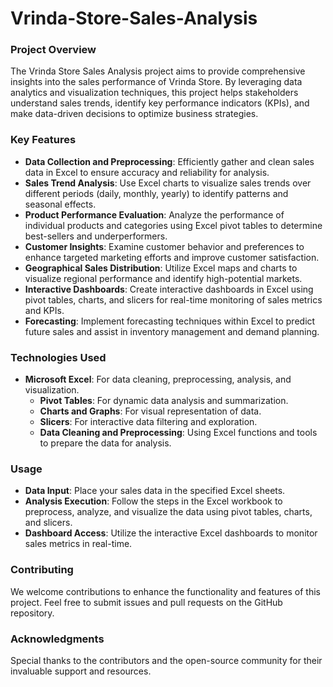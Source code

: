 # Vrinda-Store-Sales-Analysis

### Project Overview

The Vrinda Store Sales Analysis project aims to provide comprehensive insights into the sales performance of Vrinda Store. By leveraging data analytics and visualization techniques, this project helps stakeholders understand sales trends, identify key performance indicators (KPIs), and make data-driven decisions to optimize business strategies.

### Key Features

- **Data Collection and Preprocessing**: Efficiently gather and clean sales data in Excel to ensure accuracy and reliability for analysis.
- **Sales Trend Analysis**: Use Excel charts to visualize sales trends over different periods (daily, monthly, yearly) to identify patterns and seasonal effects.
- **Product Performance Evaluation**: Analyze the performance of individual products and categories using Excel pivot tables to determine best-sellers and underperformers.
- **Customer Insights**: Examine customer behavior and preferences to enhance targeted marketing efforts and improve customer satisfaction.
- **Geographical Sales Distribution**: Utilize Excel maps and charts to visualize regional performance and identify high-potential markets.
- **Interactive Dashboards**: Create interactive dashboards in Excel using pivot tables, charts, and slicers for real-time monitoring of sales metrics and KPIs.
- **Forecasting**: Implement forecasting techniques within Excel to predict future sales and assist in inventory management and demand planning.

### Technologies Used

- **Microsoft Excel**: For data cleaning, preprocessing, analysis, and visualization.
  - **Pivot Tables**: For dynamic data analysis and summarization.
  - **Charts and Graphs**: For visual representation of data.
  - **Slicers**: For interactive data filtering and exploration.
  - **Data Cleaning and Preprocessing**: Using Excel functions and tools to prepare the data for analysis.

### Usage

- **Data Input**: Place your sales data in the specified Excel sheets.
- **Analysis Execution**: Follow the steps in the Excel workbook to preprocess, analyze, and visualize the data using pivot tables, charts, and slicers.
- **Dashboard Access**: Utilize the interactive Excel dashboards to monitor sales metrics in real-time.

### Contributing

We welcome contributions to enhance the functionality and features of this project. Feel free to submit issues and pull requests on the GitHub repository.

### Acknowledgments

Special thanks to the contributors and the open-source community for their invaluable support and resources.

